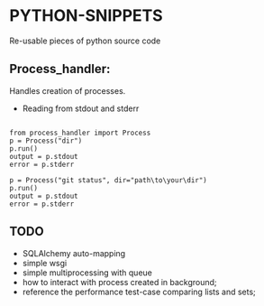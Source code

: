 # PYTHON-SNIPPETS
Re-usable pieces of python source code

## Process_handler: ##
Handles creation of processes.
- Reading from stdout and stderr
```

from process_handler import Process
p = Process("dir")
p.run()
output = p.stdout
error = p.stderr

p = Process("git status", dir="path\to\your\dir")
p.run()
output = p.stdout
error = p.stderr

```

## TODO ##
- SQLAlchemy auto-mapping
- simple wsgi
- simple multiprocessing with queue
- how to interact with process created in background;
- reference the performance test-case comparing lists and sets;
